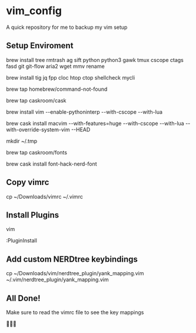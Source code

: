 # vim_config
A quick repository for me to backup my vim setup

## Setup Enviroment

brew install tree rmtrash ag sift python python3 gawk tmux cscope ctags fasd git git-flow aria2 wget mmv rename

brew install tig jq fpp cloc htop ctop shellcheck mycli

brew tap homebrew/command-not-found

brew tap caskroom/cask

brew install vim --enable-pythoninterp --with-cscope --with-lua

brew cask install macvim --with-features=huge --with-cscope --with-lua --with-override-system-vim --HEAD

mkdir ~/.tmp

brew tap caskroom/fonts

brew cask install font-hack-nerd-font

## Copy vimrc

cp ~/Downloads/vimrc ~/.vimrc

## Install Plugins 

vim

:PluginInstall 

## Add custom NERDtree keybindings

cp ~/Downloads/vim/nerdtree_plugin/yank_mapping.vim ~/.vim/nerdtree_plugin/yank_mapping.vim 

## All Done! 

Make sure to read the vimrc file to see the key mappings

🎉🎊🚀
